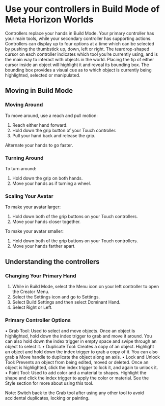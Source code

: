 # Use your controllers in Build Mode of Meta Horizon Worlds

Controllers replace your hands in Build Mode. Your primary controller has your main tools, while your secondary controller has supporting actions. Controllers can display up to four options at a time which can be selected by pushing the thumbstick up, down, left or right. The teardrop-shaped cursor on each controller indicates which tool you’re currently using, and is the main way to interact with objects in the world. Placing the tip of either cursor inside an object will highlight it and reveal its bounding box. The bounding box provides a visual cue as to which object is currently being highlighted, selected or manipulated.

## Moving in Build Mode

### Moving Around

To move around, use a reach and pull motion:

1. Reach either hand forward.
2. Hold down the grip button of your Touch controller.
3. Pull your hand back and release the grip.

Alternate your hands to go faster.

### Turning Around

To turn around:

1. Hold down the grip on both hands.
2. Move your hands as if turning a wheel.

### Scaling Your Avatar

To make your avatar larger:

1. Hold down both of the grip buttons on your Touch controllers.
2. Move your hands closer together.

To make your avatar smaller:

1. Hold down both of the grip buttons on your Touch controllers.
2. Move your hands farther apart.

## Understanding the controllers

### Changing Your Primary Hand

1. While in Build Mode, select the Menu icon on your left controller to open the Creator Menu.
2. Select the Settings icon and go to Settings.
3. Select Build Settings and then select Dominant Hand.
4. Select Right or Left.

### Primary Controller Options

• Grab Tool: Used to select and move objects. Once an object is highlighted, hold down the index trigger to grab and move it around. You can also hold down the index trigger in empty space and swipe through an object to select it.
• Duplicate Tool: Creates a copy of an object. Highlight an object and hold down the index trigger to grab a copy of it. You can also grab a Move handle to duplicate the object along an axis.
• Lock and Unlock Tool: Prevents an object from being edited, moved or deleted. Once an object is highlighted, click the index trigger to lock it, and again to unlock it.
• Paint Tool: Used to add color and a material to shapes. Highlight the shape and click the index trigger to apply the color or material. See the Style section for more about using this tool.

Note: Switch back to the Grab tool after using any other tool to avoid accidental duplicates, locking or painting.
